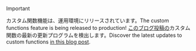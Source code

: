 > [!IMPORTANT]
> <span data-ttu-id="ae3fa-101">カスタム関数機能は、運用環境にリリースされています。</span><span class="sxs-lookup"><span data-stu-id="ae3fa-101">The custom functions feature is being released to production!</span></span> <span data-ttu-id="ae3fa-102">[このブログ投稿の](https://developer.microsoft.com/en-us/office/blogs/office-extensibility-build-2019/)カスタム関数の最新の更新プログラムを検出します。</span><span class="sxs-lookup"><span data-stu-id="ae3fa-102">Discover the latest updates to custom functions [in this blog post](https://developer.microsoft.com/en-us/office/blogs/office-extensibility-build-2019/).</span></span>

